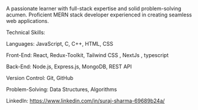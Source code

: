 A passionate learner with full-stack expertise and solid problem-solving acumen. Proficient MERN stack developer experienced in creating seamless web applications.

Technical Skills:

  Languages: JavaScript, C, C++, HTML, CSS
  
  Front-End: React, Redux-Toolkit, Tailwind CSS , NextJs , typescript
  
  Back-End: Node.js, Express.js, MongoDB, REST API
  
  Version Control: Git, GitHub
  
  Problem-Solving: Data Structures, Algorithms
  

LinkedIn: https://www.linkedin.com/in/suraj-sharma-69689b24a/
